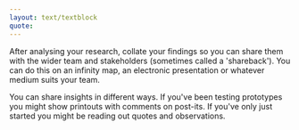```yaml
---
layout: text/textblock
quote:
---
```


After analysing your research, collate your findings so you can share them with the wider team and stakeholders (sometimes called a 'shareback'). You can do this on an infinity map, an electronic presentation or whatever medium suits your team.

You can share insights in different ways. If you've been testing prototypes you might show printouts with comments on post-its. If you've only just started you might be reading out quotes and observations.
